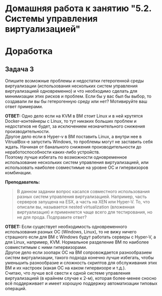 # Домашняя работа к занятию "5.2. Системы управления виртуализацией"  
# Доработка
## Задача 3

Опишите возможные проблемы и недостатки гетерогенной среды виртуализации (использования нескольких систем управления виртуализацией одновременно) и что необходимо сделать для минимизации этих рисков и проблем. Если бы у вас был бы выбор, то создавали ли вы бы гетерогенную среду или нет? Мотивируйте ваш ответ примерами.  

__ОТВЕТ:__ Одно дело если на KVM в ВМ стоит Linux и в ней крутятся Docker-контейнеры с Linux, то тут никаких больших проблем и недостатков не будет, за исключением незначительного снижения производительности.  
Другое дело если в Hyper-v в ВМ поставить Linux, а внутри нее в VitrualBox-e запустить Windows, то проблемы могут не заставить себя ждать. Начиная от банального снижения производительности до неработоспособности каких-либо устройств.  
Поэтому лучше избегать по возможности одновременное использование нескольких систем управления виртуализацией, или использовать наиболее совместимые на уровне ОС и гипервизоров комбинации.  

__Преподаватель:__

>В данном задании вопрос касался совместного использования разных систем управления виртуализацией. Например, часть серверов запущена на ESX, а часть на XEN или Hyper-V. То, что описали вы, называется nested virtualization (вложенная виртуализация) и применяется чаще всего для тестирования, но не для прода.
>Подправите ответ?  

__ОТВЕТ:__ Если существует необходимость одновременного использования разных ОС (Windows, Linux), то не вижу ничего страшного если для ВМ с Windows будут работать серверы с Hyper-V, а для Linux, например, KVM. Нормальное разделение ВМ по наиболее совместитмым с ними гипервизорами.  
Другое дело если зоопарк ОС на ВМ сопровождается разнообразием систем виртуализации, такого подхода конечно лучше избегать, чтобы уменьшить разнообразие и сложность скриптов для обслуживания этих ВМ и их настроек (какая ОС на каком гипервизоре и т.д.).  
Считаю, что лучше всё свести к одной системе управления виртуализацией (в крайнем случае к 2-м), которая более-менее сносно всё поддерживает и имеет хорошую поддержку автоматизации типовых операций.